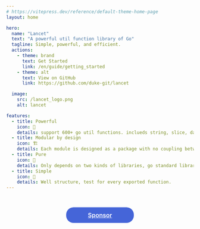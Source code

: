 ```yaml
---
# https://vitepress.dev/reference/default-theme-home-page
layout: home

hero:
  name: "Lancet"
  text: "A powerful util function library of Go"
  tagline: Simple, powerful, and efficient.
  actions:
    - theme: brand
      text: Get Started
      link: /en/guide/getting_started
    - theme: alt
      text: View on GitHub
      link: https://github.com/duke-git/lancet

  image:
    src: /lancet_logo.png
    alt: lancet

features:
  - title: Powerful
    icon: 💪
    details: support 600+ go util functions. inclueds string, slice, datetime, net, crypto, concurrency, etc.
  - title: Modular by design
    icon: 🏗
    details: Each module is designed as a package with no coupling between modules.
  - title: Pure
    icon: 💅
    details: Only depends on two kinds of libraries, go standard library and golang.org/x.
  - title: Simple
    icon: 👏
    details: Well structure, test for every exported function.
---
```


<p style="position:relative; top: -316px;left: 560px;">
  <img style="display: inline-block;margin-right:10px;" src="https://img.shields.io/github/stars/duke-git/lancet?style=social" alt="">
  <img style="display: inline-block" src="https://img.shields.io/github/forks/duke-git/lancet?style=social" alt="">
</p>

<a style="border-color: #4565d8;
    color: #fff;
    background-color: #4565d8;
    border-radius: 20px;
    padding: 0 20px;
    line-height: 40px;
    font-size: 16px;
    display: block;
    border: 1px solid transparent;
    text-align: center;
    font-weight: 600;
    margin: 0 auto;
    width: 140px;" href="/en/sponsor/sponsor.html">Sponsor</a>
